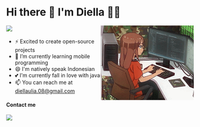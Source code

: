 <h1 style="center">
    Hi there 👋 I'm Diella 👩‍💻
</h1>


<img align="right" width= "250" height="200" alt="GIF" src="https://github.com/destroylord/form-login/blob/master/dist/img/new-game-ahagon-umiko-programming.gif" />

<img src="https://github-readme-stats.vercel.app/api?username=riskadwinuraini&show_icons=true&theme=dracula" width="400">

- ⚡ Excited to create open-source projects
- 🌱 I’m currently learning mobile programming
- 😄 I'm natively speak Indonesian 
- 💕 I'm currently fall in love with java
- 📫 You can reach me at diellaulia.08@gmail.com




#### Contact me
  <a href="https://www.instagram.com/diellaulia/" target="_blank">
    <img src="https://img.shields.io/badge/Facebook-1877F2?style=for-the-badge&logo=facebook&logoColor=white" />
  </a>
